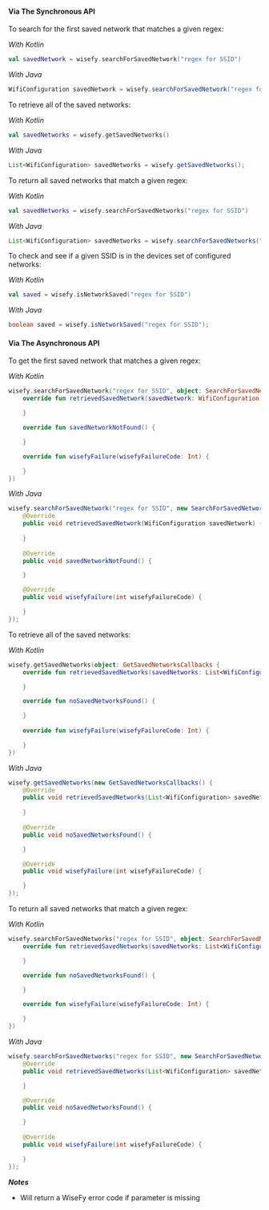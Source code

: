#### Via The Synchronous API

To search for the first saved network that matches a given regex:

_With Kotlin_

```kotlin
val savedNetwork = wisefy.searchForSavedNetwork("regex for SSID")
```

_With Java_

```java
WifiConfiguration savedNetwork = wisefy.searchForSavedNetwork("regex for SSID");
```

To retrieve all of the saved networks:

_With Kotlin_

```kotlin
val savedNetworks = wisefy.getSavedNetworks()
```

_With Java_

```java
List<WifiConfiguration> savedNetworks = wisefy.getSavedNetworks();
```

To return all saved networks that match a given regex:

_With Kotlin_

```kotlin
val savedNetworks = wisefy.searchForSavedNetworks("regex for SSID")
```

_With Java_

```java
List<WifiConfiguration> savedNetworks = wisefy.searchForSavedNetworks("regex for SSID");
```

To check and see if a given SSID is in the devices set of configured networks:

_With Kotlin_

```kotlin
val saved = wisefy.isNetworkSaved("regex for SSID")
```

_With Java_

```java
boolean saved = wisefy.isNetworkSaved("regex for SSID");
```

#### Via The Asynchronous API

To get the first saved network that matches a given regex:

_With Kotlin_

```kotlin
wisefy.searchForSavedNetwork("regex for SSID", object: SearchForSavedNetworkCallbacks {
    override fun retrievedSavedNetwork(savedNetwork: WifiConfiguration) {

    }

    override fun savedNetworkNotFound() {

    }

    override fun wisefyFailure(wisefyFailureCode: Int) {

    }
})
```

_With Java_

```java
wisefy.searchForSavedNetwork("regex for SSID", new SearchForSavedNetworkCallbacks() {
    @Override
    public void retrievedSavedNetwork(WifiConfiguration savedNetwork) {
    
    }
        
    @Override
    public void savedNetworkNotFound() {

    }

    @Override
    public void wisefyFailure(int wisefyFailureCode) {

    }
});
```

To retrieve all of the saved networks:

_With Kotlin_

```kotlin
wisefy.getSavedNetworks(object: GetSavedNetworksCallbacks {
    override fun retrievedSavedNetworks(savedNetworks: List<WifiConfiguration>) {

    }

    override fun noSavedNetworksFound() {

    }
    
    override fun wisefyFailure(wisefyFailureCode: Int) {

    }
})
```

_With Java_

```java
wisefy.getSavedNetworks(new GetSavedNetworksCallbacks() {
    @Override
    public void retrievedSavedNetworks(List<WifiConfiguration> savedNetworks) {
    
    }
    
    @Override
    public void noSavedNetworksFound() {

    }

    @Override
    public void wisefyFailure(int wisefyFailureCode) {

    }
});
```

To return all saved networks that match a given regex:

_With Kotlin_

```kotlin
wisefy.searchForSavedNetworks("regex for SSID", object: SearchForSavedNetworksCallbacks {
    override fun retrievedSavedNetworks(savedNetworks: List<WifiConfiguration>) {

    }

    override fun noSavedNetworksFound() {

    }

    override fun wisefyFailure(wisefyFailureCode: Int) {

    }
})
```

_With Java_

```java
wisefy.searchForSavedNetworks("regex for SSID", new SearchForSavedNetworksCallbacks() {
    @Override
    public void retrievedSavedNetworks(List<WifiConfiguration> savedNetworks) {

    }

    @Override
    public void noSavedNetworksFound() {

    }
    
    @Override
    public void wisefyFailure(int wisefyFailureCode) {

    }
});
```

***Notes***

- Will return a WiseFy error code if parameter is missing